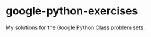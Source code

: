 google-python-exercises
=======================

My solutions for the Google Python Class problem sets.